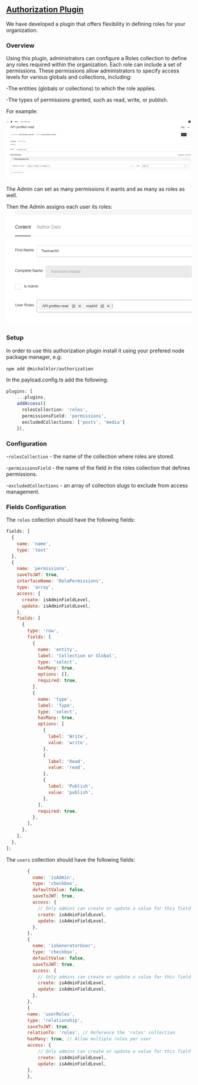 ## [Authorization Plugin](./src/index.ts)

We have developed a plugin that offers flexibility in defining roles for your organization.

### Overview

Using this plugin, administrators can configure a Roles collection to define any roles required within the organization. Each role can include a set of permissions. These permissions allow administrators to specify access levels for various globals and collections, including:

-The entities (globals or collections) to which the role applies.

-The types of permissions granted, such as read, write, or publish.

For example:

![img.png](./images/img.png)

The Admin can set as many permissions it wants and as many as roles as well.

Then the Admin assigns each user its roles:
![img_1.png](./images/img_1.png)

 ### Setup

In order to use this authorization plugin install it using your prefered node package manager, e.g:

`npm add @michalklor/authorization`

In the payload.config.ts add the following:

```typescript
plugins: [
    ...plugins,
    addAccess({
      rolesCollection: 'roles',
      permissionsField: 'permissions',
      excludedCollections: ['posts', 'media']
    }),
```

### Configuration

-`rolesCollection` - the name of the collection where roles are stored.

-`permissionsField` - the name of the field in the roles collection that defines permissions.

-`excludedCollections` - an array of collection slugs to exclude from access management.

### Fields Configuration

The `roles` collection should have the following fields:

```javascript
fields: [
  {
    name: 'name',
    type: 'text'
  },
  {
    name: 'permissions',
    saveToJWT: true, 
    interfaceName: 'RolePermissions',
    type: 'array',
    access: {
      create: isAdminFieldLevel,
      update: isAdminFieldLevel,
    },
    fields: [
      {
        type: 'row', 
        fields: [
          {
            name: 'entity',
            label: 'Collection or Global',
            type: 'select',
            hasMany: true,
            options: [], 
            required: true,
          },
          {
            name: 'type',
            label: 'Type',
            type: 'select',
            hasMany: true,
            options: [
              {
                label: 'Write',
                value: 'write',
              },
              {
                label: 'Read',
                value: 'read',
              },
              {
                label: 'Publish',
                value: 'publish',
              },
            ],
            required: true,
          },
        ],
      },
    ],
  },
];
```

The `users` collection should have the following fields:

```javascript
        {
          name: 'isAdmin',
          type: 'checkbox',
          defaultValue: false,
          saveToJWT: true,
          access: {
            // Only admins can create or update a value for this field
            create: isAdminFieldLevel,
            update: isAdminFieldLevel,
          },
        },
        {
          name: 'isGeneratorUser',
          type: 'checkbox',
          defaultValue: false,
          saveToJWT: true,
          access: {
            // Only admins can create or update a value for this field
            create: isAdminFieldLevel,
            update: isAdminFieldLevel,
          },
        },
        {
        name: 'userRoles',
        type: 'relationship',
        saveToJWT: true,
        relationTo: 'roles', // Reference the 'roles' collection
        hasMany: true, // Allow multiple roles per user
        access: {
            // Only admins can create or update a value for this field
            create: isAdminFieldLevel,
            update: isAdminFieldLevel,
        },
        },
```
